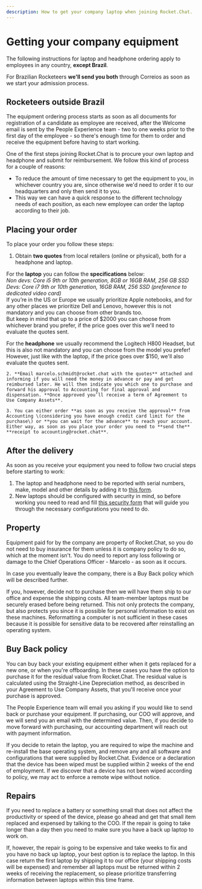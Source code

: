 ```yaml
---
description: How to get your company laptop when joining Rocket.Chat.
---
```


# Getting your company equipment

The following instructions for laptop and headphone ordering apply to employees in any country, **except Brazil**.

For Brazilian Rocketeers **we'll send you both** through Correios as soon as we start your admission process.

## Rocketeers outside Brazil

The equipment ordering process starts as soon as all documents for registration of a candidate as employee are received, after the Welcome email is sent by the People Experience team - two to one weeks prior to the first day of the employee - so there's enough time for them to order and receive the equipment before having to start working.

One of the first steps joining Rocket.Chat is to procure your own laptop and headphone and submit for reimbursement. We follow this kind of process for a couple of reasons:

* To reduce the amount of time necessary to get the equipment to you, in whichever country you are, since otherwise we'd need to order it to our headquarters and only then send it to you.
* This way we can have a quick response to the different technology needs of each position, as each new employee can order the laptop according to their job.

## Placing your order

To place your order you follow these steps:

1. Obtain **two quotes** from local retailers \(online or physical\), both for a headphone and laptop. 

For the **laptop** you can follow the **specifications** below:  
_Non devs: Core i5 9th or 10th generation, 8GB or 16GB RAM, 256 GB SSD  
Devs: Core i7 9th or 10th generation, 16GB RAM, 256 SSD \(preference to dedicated video card\)_  
If you’re in the US or Europe we usually prioritize Apple notebooks, and for any other places we prioritize Dell and Lenovo, however this is not mandatory and you can choose from other brands too.  
But keep in mind that up to a price of $2000 you can choose from whichever brand you prefer, if the price goes over this we'll need to evaluate the quotes sent.  
  
For the **headphone** we usually recommend the Logitech H800 Headset, but this is also not mandatory and you can choose from the model you prefer! However, just like with the laptop, if the price goes over $150, we'll also evaluate the quotes sent.  

    2. **Email marcelo.schmidt@rocket.chat with the quotes** attached and informing if you will need the money in advance or pay and get reimbursed later. He will then indicate you which one to purchase and forward his approval to Accounting for final approval and dispensation. **Once approved you’ll receive a term of Agreement to Use Company Assets**.

    3. You can either order **as soon as you receive the approval** from Accounting \(considering you have enough credit card limit for the purchase\) or **you can wait for the advance** to reach your account. Either way, as soon as you place your order you need to **send the** **receipt to accounting@rocket.chat**.

## After the delivery

As soon as you receive your equipment you need to follow two crucial steps before starting to work:

1. The laptop and headphone need to be reported with serial numbers, make, model and other details by adding it to [this form](https://people.zoho.com/rocketchat/zp#compensation/form/add-formLinkName:asset). 
2. New laptops should be configured with security in mind, so before working you need to read and fill [this security form](https://docs.google.com/forms/d/e/1FAIpQLSffmdQUSHaE2WWX6UHo8BAqT6VM0ijBPxyWwJCkmgeRvSpvkA/viewform?usp=sf_link) that will guide you through the necessary configurations you need to do.

## Property

Equipment paid for by the company are property of Rocket.Chat, so you do not need to buy insurance for them unless it is company policy to do so, which at the moment isn't. You do need to report any loss following or damage to the Chief Operations Officer - Marcelo - as soon as it occurs.

In case you eventually leave the company, there is a Buy Back policy which will be described further.

If you, however, decide not to purchase then we will have them ship to our office and expense the shipping costs. All team-member laptops must be securely erased before being returned. This not only protects the company, but also protects you since it is possible for personal information to exist on these machines. Reformatting a computer is not sufficient in these cases because it is possible for sensitive data to be recovered after reinstalling an operating system.

## Buy Back policy

You can buy back your existing equipment either when it gets replaced for a new one, or when you're offboarding. In these cases you have the option to purchase it for the residual value from Rocket.Chat. The residual value is calculated using the Straight-Line Depreciation method, as described in your Agreement to Use Company Assets, that you'll receive once your purchase is approved.

The People Experience team will email you asking if you would like to send back or purchase your equipment. If purchasing, our COO will approve, and we will send you an email with the determined value. Then, if you decide to move forward with purchasing, our accounting department will reach out with payment information.

If you decide to retain the laptop, you are required to wipe the machine and re-install the base operating system, and remove any and all software and configurations that were supplied by Rocket.Chat. Evidence or a declaration that the device has been wiped must be supplied within 2 weeks of the end of employment. If we discover that a device has not been wiped according to policy, we may act to enforce a remote wipe without notice.

## Repairs

If you need to replace a battery or something small that does not affect the productivity or speed of the device, please go ahead and get that small item replaced and expensed by talking to the COO. If the repair is going to take longer than a day then you need to make sure you have a back up laptop to work on.

If, however, the repair is going to be expensive and take weeks to fix and you have no back up laptop, your best option is to replace the laptop. In this case return the first laptop by shipping it to our office \(your shipping costs will be expensed\) and remember all laptops must be returned within 2 weeks of receiving the replacement, so please prioritize transferring information between laptops within this time frame.

